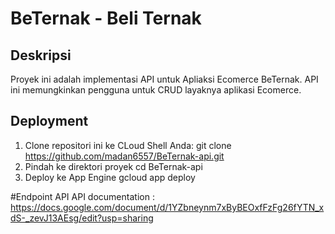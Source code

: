 # BeTernak - Beli Ternak

## Deskripsi
Proyek ini adalah implementasi API untuk Apliaksi Ecomerce BeTernak. API ini memungkinkan pengguna untuk CRUD layaknya aplikasi Ecomerce.

## Deployment
1. Clone repositori ini ke CLoud Shell Anda:
   git clone https://github.com/madan6557/BeTernak-api.git
2. Pindah ke direktori proyek
   cd BeTernak-api
3. Deploy ke App Engine
   gcloud app deploy

#Endpoint API
API documentation :
https://docs.google.com/document/d/1YZbneynm7xByBEOxfFzFg26fYTN_xdS-_zevJ13AEsg/edit?usp=sharing 
